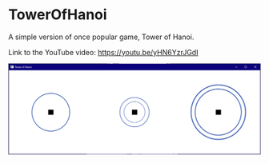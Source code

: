 # TowerOfHanoi

A simple version of once popular game, Tower of Hanoi.

Link to the YouTube video: https://youtu.be/yHN6YzrJGdI

![](https://github.com/Boudyyy/TowerOfHanoi/blob/main/TowerOfHanoi/TowerOfHanoi.png?raw=true)
